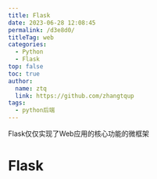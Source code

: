 ```yaml
---
title: Flask
date: 2023-06-28 12:08:45
permalink: /d3e8d0/
titleTag: web
categories: 
  - Python
  - Flask
top: false
toc: true
author: 
  name: ztq
  link: https://github.com/zhangtqup
tags: 
  - python后端
---
```




Flask仅仅实现了Web应用的核心功能的微框架

<!-- more -->

# Flask

